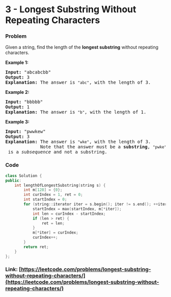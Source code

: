 # 3 - Longest Substring Without Repeating Characters

### Problem
<p>Given a string, find the length of the <b>longest substring</b> without repeating characters.</p>

<div>
<p><strong>Example 1:</strong></p>

<pre>
<strong>Input: </strong><span id="example-input-1-1">&quot;abcabcbb&quot;</span>
<strong>Output: </strong><span id="example-output-1">3 
<strong>Explanation:</strong></span> The answer is <code>&quot;abc&quot;</code>, with the length of 3. 
</pre>

<div>
<p><strong>Example 2:</strong></p>

<pre>
<strong>Input: </strong><span id="example-input-2-1">&quot;bbbbb&quot;</span>
<strong>Output: </strong><span id="example-output-2">1
</span><span id="example-output-1"><strong>Explanation: </strong>T</span>he answer is <code>&quot;b&quot;</code>, with the length of 1.
</pre>

<div>
<p><strong>Example 3:</strong></p>

<pre>
<strong>Input: </strong><span id="example-input-3-1">&quot;pwwkew&quot;</span>
<strong>Output: </strong><span id="example-output-3">3
</span><span id="example-output-1"><strong>Explanation: </strong></span>The answer is <code>&quot;wke&quot;</code>, with the length of 3. 
             Note that the answer must be a <b>substring</b>, <code>&quot;pwke&quot;</code> is a <i>subsequence</i> and not a substring.
</pre>
</div>
</div>
</div>


### Code
```cpp
class Solution {
public:
    int lengthOfLongestSubstring(string s) {
        int m[128] = {0};
        int curIndex = 1, ret = 0;
        int startIndex = 0;
        for (string::iterator iter = s.begin(); iter != s.end(); ++iter) {
            startIndex = max(startIndex, m[*iter]);
            int len = curIndex - startIndex;
            if (len > ret) {
                ret = len;
            }
            m[*iter] = curIndex;
            curIndex++;
        }
        return ret;
    }
};
```
### Link: [https://leetcode.com/problems/longest-substring-without-repeating-characters/](https://leetcode.com/problems/longest-substring-without-repeating-characters/)
